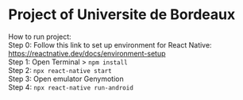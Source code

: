 # Project of Universite de Bordeaux
How to run project:  
Step 0: Follow this link to set up environment for React Native: https://reactnative.dev/docs/environment-setup  
Step 1: Open Terminal > `npm install`  
Step 2: `npx react-native start`  
Step 3: Open emulator Genymotion  
Step 4: `npx react-native run-android`
